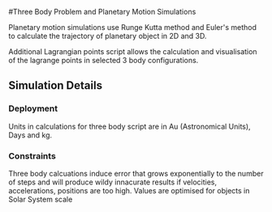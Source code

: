 #Three Body Problem and Planetary Motion Simulations

Planetary motion simulations use Runge Kutta method and Euler's method to calculate the trajectory of planetary object in 2D and 3D. 

Additional Lagrangian points script allows the calculation and visualisation of the lagrange points in selected 3 body configurations.

## Simulation Details

### Deployment

Units in calculations for three body script are in Au (Astronomical Units), Days and kg. 

### Constraints

Three body calcuations induce error that grows exponentially to the number of steps and will produce wildy innacurate results if velocities, accelerations, positions are too high. Values are optimised for objects in Solar System scale